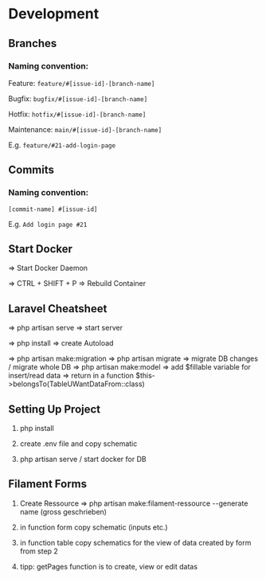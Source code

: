 # Development

## Branches
### Naming convention:

Feature: `feature/#[issue-id]-[branch-name]`

Bugfix: `bugfix/#[issue-id]-[branch-name]`

Hotfix: `hotfix/#[issue-id]-[branch-name]`

Maintenance: `main/#[issue-id]-[branch-name]`

E.g. `feature/#21-add-login-page`

## Commits
### Naming convention:
`[commit-name] #[issue-id]`

E.g. `Add login page #21`
## Start Docker

=> Start Docker Daemon

=> CTRL + SHIFT + P => Rebuild Container
## Laravel Cheatsheet
=> php artisan serve => start server


=> php install => create Autoload

=> php artisan make:migration => php artisan migrate => migrate DB changes / migrate whole DB
=> php artisan make:model => add $fillable variable for insert/read data => return in a function $this->belongsTo(TableUWantDataFrom::class)

## Setting Up Project

1. php install

2. create .env file and copy schematic

3. php artisan serve / start docker for DB
## Filament Forms

1. Create Ressource => php artisan make:filament-ressource --generate name (gross geschrieben)

2. in function form copy schematic (inputs etc.)

3. in function table copy schematics for the view of data created by form from step 2

4. tipp: getPages function is to create, view or edit datas
